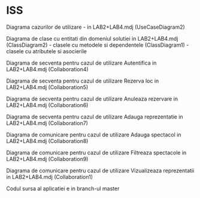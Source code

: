 # ISS
Diagrama cazurilor de utilizare - in LAB2+LAB4.mdj (UseCaseDiagram2) 

Diagrama de clase cu entitati din domeniul solutiei in LAB2+LAB4.mdj (ClassDiagram2) - clasele cu metodele si dependentele
                                                                     (ClassDiagram1) - clasele cu atributele si asocierile
																																		 
Diagrama de secventa pentru cazul de utilizare Autentifica in LAB2+LAB4.mdj (Collaboration4)

Diagrama de secventa pentru cazul de utilizare Rezerva loc in LAB2+LAB4.mdj (Collaboration5)

Diagrama de secventa pentru cazul de utilizare Anuleaza rezervare in LAB2+LAB4.mdj (Collaboration6)

Diagrama de secventa pentru cazul de utilizare Adauga reprezentatie in LAB2+LAB4.mdj (Collaboration7)

Diagrama de comunicare pentru cazul de utilizare Adauga spectacol in LAB2+LAB4.mdj (Collaboration8)

Diagrama de comunicare pentru cazul de utilizare Filtreaza spectacole in LAB2+LAB4.mdj (Collaboration9)

Diagrama de comunicare pentru cazul de utilizare Vizualizeaza reprezentatii in LAB2+LAB4.mdj (Collaboration1)

Codul sursa al aplicatiei e in branch-ul master
